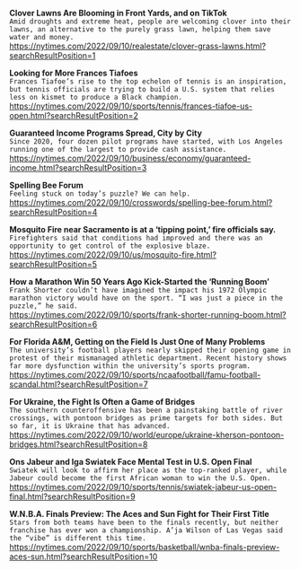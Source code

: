 **Clover Lawns Are Blooming in Front Yards, and on TikTok**\
`Amid droughts and extreme heat, people are welcoming clover into their lawns, an alternative to the purely grass lawn, helping them save water and money.`\
https://nytimes.com/2022/09/10/realestate/clover-grass-lawns.html?searchResultPosition=1

**Looking for More Frances Tiafoes**\
`Frances Tiafoe’s rise to the top echelon of tennis is an inspiration, but tennis officials are trying to build a U.S. system that relies less on kismet to produce a Black champion.`\
https://nytimes.com/2022/09/10/sports/tennis/frances-tiafoe-us-open.html?searchResultPosition=2

**Guaranteed Income Programs Spread, City by City**\
`Since 2020, four dozen pilot programs have started, with Los Angeles running one of the largest to provide cash assistance.`\
https://nytimes.com/2022/09/10/business/economy/guaranteed-income.html?searchResultPosition=3

**Spelling Bee Forum**\
`Feeling stuck on today’s puzzle? We can help.`\
https://nytimes.com/2022/09/10/crosswords/spelling-bee-forum.html?searchResultPosition=4

**Mosquito Fire near Sacramento is at a ‘tipping point,’ fire officials say.**\
`Firefighters said that conditions had improved and there was an opportunity to get control of the explosive blaze.`\
https://nytimes.com/2022/09/10/us/mosquito-fire.html?searchResultPosition=5

**How a Marathon Win 50 Years Ago Kick-Started the ‘Running Boom’**\
`Frank Shorter couldn’t have imagined the impact his 1972 Olympic marathon victory would have on the sport. “I was just a piece in the puzzle,” he said.`\
https://nytimes.com/2022/09/10/sports/frank-shorter-running-boom.html?searchResultPosition=6

**For Florida A&M, Getting on the Field Is Just One of Many Problems**\
`The university’s football players nearly skipped their opening game in protest of their mismanaged athletic department. Recent history shows far more dysfunction within the university’s sports program.`\
https://nytimes.com/2022/09/10/sports/ncaafootball/famu-football-scandal.html?searchResultPosition=7

**For Ukraine, the Fight Is Often a Game of Bridges**\
`The southern counteroffensive has been a painstaking battle of river crossings, with pontoon bridges as prime targets for both sides. But so far, it is Ukraine that has advanced.`\
https://nytimes.com/2022/09/10/world/europe/ukraine-kherson-pontoon-bridges.html?searchResultPosition=8

**Ons Jabeur and Iga Swiatek Face Mental Test in U.S. Open Final**\
`Swiatek will look to affirm her place as the top-ranked player, while Jabeur could become the first African woman to win the U.S. Open.`\
https://nytimes.com/2022/09/10/sports/tennis/swiatek-jabeur-us-open-final.html?searchResultPosition=9

**W.N.B.A. Finals Preview: The Aces and Sun Fight for Their First Title**\
`Stars from both teams have been to the finals recently, but neither franchise has ever won a championship. A’ja Wilson of Las Vegas said the “vibe” is different this time.`\
https://nytimes.com/2022/09/10/sports/basketball/wnba-finals-preview-aces-sun.html?searchResultPosition=10

